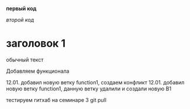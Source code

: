 **первый код**

*второй код*

# заголовок 1  

обычный текст

Добавляем функционала

12.01. добавил новую ветку function1, создаем конфликт
12.01. добавил новую ветку function1, данную ветку удалили и создали новую B1

тестируем  гитхаб на семинаре 3 git pull
